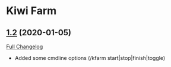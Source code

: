 # Kiwi Farm

## [1.2](https://github.com/michaelnpsp/KiwiFarm/tree/1.2) (2020-01-05)
[Full Changelog](https://github.com/michaelnpsp/KiwiFarm/compare/1.1...1.2)

- Added some cmdline options (/kfarm start|stop|finish|toggle)  
